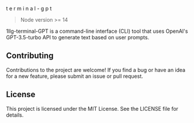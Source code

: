 

 t e r m i n a l - g p t


> Node version >= 14


1llg-terminal-GPT is a command-line interface (CLI) tool that uses OpenAI's GPT-3.5-turbo API to generate text based on user prompts.


## Contributing
Contributions to the project are welcome! If you find a bug or have an idea for a new feature, please submit an issue or pull request.

## License
This project is licensed under the MIT License. See the LICENSE file for details.